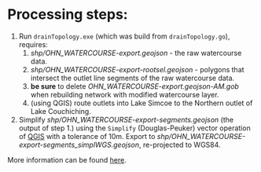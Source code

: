 # Processing steps:

1. Run `drainTopology.exe` (which was build from `drainTopology.go`), requires:
    1. *shp/OHN_WATERCOURSE-export.geojson* - the raw watercourse data.
    1. *shp/OHN_WATERCOURSE-export-rootsel.geojson* - polygons that intersect the outlet line segments of the raw watercourse data.
    1. **be sure** to delete *OHN_WATERCOURSE-export.geojson-AM.gob* when rebuilding network with modified watercourse layer.
    1. (using QGIS) route outlets into Lake Simcoe to the Northern outlet of Lake Couchiching.
1. Simplify *shp/OHN_WATERCOURSE-export-segments.geojson* (the output of step 1.) using the `Simplify` (Douglas-Peuker) vector operation of [QGIS](https://www.qgis.org/en/site/) with a tolerance of 10m. Export to *shp/OHN_WATERCOURSE-export-segments_simplWGS.geojson*, re-projected to WGS84. 

More information can be found [here](https://owrc.github.io/interpolants/interpolation/watercourses.html).